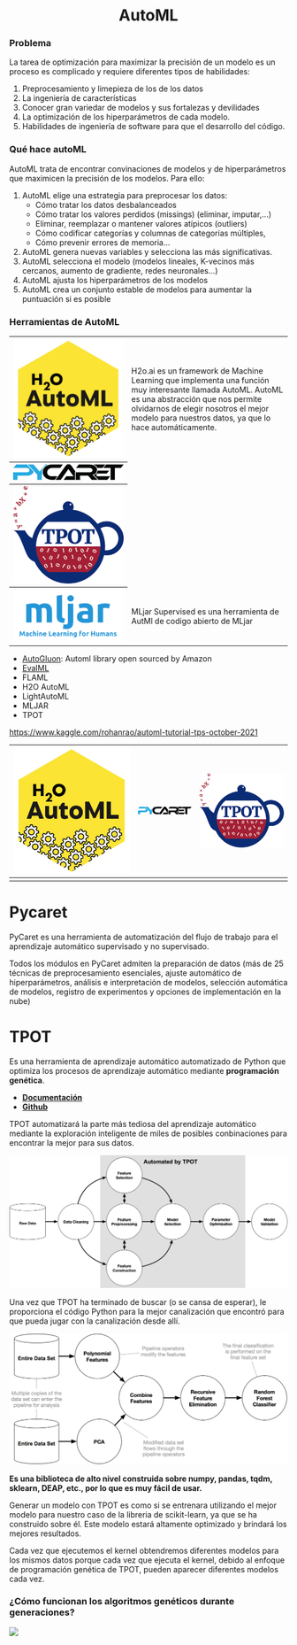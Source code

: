 <h1 align="center">AutoML</h1>

### Problema

La tarea de optimización para maximizar la precisión de un modelo es un proceso es complicado y requiere diferentes tipos de habilidades:
1. Preprocesamiento y limepieza de los de los datos
2. La ingeniería de características
3. Conocer gran variedar de modelos y sus fortalezas y devilidades
4. La optimización de los hiperparámetros de cada modelo.
3. Habilidades de ingeniería de software para que el desarrollo del código.

### Qué hace autoML

AutoML trata de encontrar convinaciones de modelos y de hiperparámetros que maximicen la precisión de los modelos. Para ello:

1. AutoML elige una estrategia para preprocesar los datos:
   - Cómo tratar los datos desbalanceados
   - Cómo tratar los valores perdidos (missings) (eliminar, imputar,...)
   - Eliminar, reemplazar o mantener valores atípicos (outliers)
   - Cómo codificar categorías y columnas de categorías múltiples,
   - Cómo prevenir errores de memoria...
2. AutoML genera nuevas variables y selecciona las más significativas.
3. AutoML selecciona el modelo (modelos lineales, K-vecinos más cercanos, aumento de gradiente, redes neuronales...)
4. AutoML ajusta los hiperparámetros de los modelos
5. AutoML crea un conjunto estable de modelos para aumentar la puntuación si es posible

### Herramientas de AutoML


<table>
  <tr>
    <th width="200"><a href="http://docs.h2o.ai/h2o/latest-stable/h2o-docs/automl.html"><img src="../img/logos/H2O-AutoML.jpg"/></a></th>
    <td>H2o.ai es un framework de Machine Learning que implementa una función muy interesante llamada AutoML. AutoML es una abstracción que nos permite olvidarnos de elegir nosotros el mejor modelo para nuestros datos, ya que lo hace automáticamente.</td>
  </tr>
  <tr>
    <th><a href="https://pycaret.org"><img src="../img/logos/PyCaret.png"/></a></th>
    <td></td>
  </tr>
  <tr>
    <th><a href="http://epistasislab.github.io/tpot/"><img src="../img/logos/TPOT.jpg"/></a></th>
    <td></td>
  </tr>
  <tr>
    <th><a href="https://github.com/mljar/mljar-supervised"><img src="../img/logos/MLjar.png"/></a></th>
    <td>MLjar Supervised es una herramienta de AutMl de codigo abierto de MLjar</td>
  </tr>
</table>


- [AutoGluon](https://auto.gluon.ai/stable/index.html): Automl library open sourced by Amazon
- [EvalML](https://evalml.alteryx.com/en/stable/)
- FLAML
- H2O AutoML
- LightAutoML
- MLJAR
- TPOT


https://www.kaggle.com/rohanrao/automl-tutorial-tps-october-2021


| ![](../img/logos/H2O-AutoML.jpg) | ![](../img/logos/PyCaret.png) | ![](../img/logos/TPOT.jpg) |
|--|--|--|
|  |  |  |


# Pycaret

PyCaret es una herramienta de automatización del flujo de trabajo para el aprendizaje automático supervisado y no supervisado.

Todos los módulos en PyCaret admiten la preparación de datos (más de 25 técnicas de preprocesamiento esenciales, ajuste automático de hiperparámetros, análisis e interpretación de modelos, selección automática de modelos, registro de experimentos y opciones de implementación en la nube)


# TPOT

Es una herramienta de aprendizaje automático automatizado de Python que optimiza los procesos de aprendizaje automático mediante **programación genética**.

- **[Documentación](http://epistasislab.github.io/tpot)**
- **[Github](https://github.com/EpistasisLab/tpot)**

TPOT automatizará la parte más tediosa del aprendizaje automático mediante la exploración inteligente de miles de posibles conbinaciones para encontrar la mejor para sus datos.

<img src="https://raw.githubusercontent.com/EpistasisLab/tpot/master/images/tpot-ml-pipeline.png">

Una vez que TPOT ha terminado de buscar (o se cansa de esperar), le proporciona el código Python para la mejor canalización que encontró para que pueda jugar con la canalización desde allí.

<img src="https://raw.githubusercontent.com/EpistasisLab/tpot/master/images/tpot-pipeline-example.png">

**Es una biblioteca de alto nivel construida sobre numpy, pandas, tqdm, sklearn, DEAP, etc., por lo que es muy fácil de usar.**

Generar un modelo con TPOT es como si se entrenara utilizando el mejor modelo para nuestro caso de la libreria de scikit-learn, ya que se ha construido sobre él. Este modelo estará altamente optimizado y brindará los mejores resultados. 

Cada vez que ejecutemos el kernel obtendremos diferentes modelos para los mismos datos porque cada vez que ejecuta el kernel, debido al enfoque de programación genética de TPOT, pueden aparecer diferentes modelos cada vez.

### ¿Cómo funcionan los algoritmos genéticos durante generaciones?

<img src="http://www.jade-cheng.com/au/coalhmm/optimization/gadiagram.svg">


